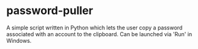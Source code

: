 # password-puller
A simple script written in Python which lets the user copy a password associated with an account to the clipboard. Can be launched via 'Run' in Windows.
